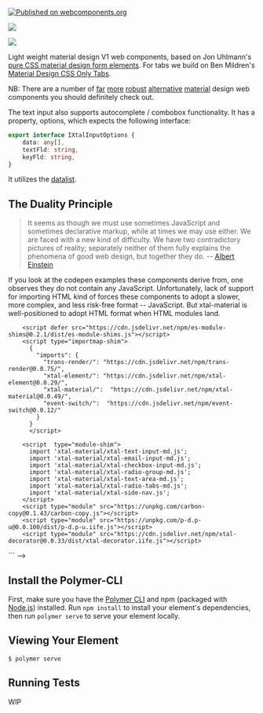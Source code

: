 [![Published on webcomponents.org](https://img.shields.io/badge/webcomponents.org-published-blue.svg)](https://www.webcomponents.org/element/bahrus/xtal-material)

<a href="https://nodei.co/npm/xtal-material/"><img src="https://nodei.co/npm/xtal-material.png"></a>

<img src="https://badgen.net/bundlephobia/minzip/xtal-material">


Light weight material design V1 web components, based on Jon Uhlmann's [pure CSS material design form elements](https://codepen.io/jonnitto/pen/OVmvPB).  For tabs we build on Ben Mildren's [Material Design CSS Only Tabs](https://codepen.io/mildrenben/pen/bdGdOb).

NB:  There are a number of [far](https://github.com/material-components/material-components-web-components) [more](https://vaadin.com/components/browse) [robust](https://www.webcomponents.org/collection/PolymerElements/paper-elements) [alternative](https://ionicframework.com/docs/components/) [material](https://web-padawan.github.io/aybolit/?path=/story/bootstrap--abs-button) design web components you should definitely check out.


The text input also supports autocomplete / combobox functionality.  It has a property, options, which expects the following interface:

```TypeScript
export interface IXtalInputOptions {
    data: any[],
    textFld: string,
    keyFld: string,
}
```

It utilizes the [datalist](https://developer.mozilla.org/en-US/docs/Web/HTML/Element/datalist).

## The Duality Principle

>It seems as though we must use sometimes JavaScript and sometimes declarative markup, while at times we may use either. We are faced with a new kind of difficulty. We have two contradictory pictures of reality; separately neither of them fully explains the phenomena of good web design, but together they do. -- [Albert Einstein](https://en.wikipedia.org/wiki/Wave%E2%80%93particle_duality)

If you look at the codepen examples these components derive from, one observes they do not contain any JavaScript.  Unfortunately, lack of support for importing HTML kind of forces these components to adopt a slower, more complex, and less risk-free format -- JavaScript.  But xtal-material is well-positioned to adopt HTML format when HTML modules land.

<!--
```
<custom-element-demo>
  <template>
    <div style="height:600px">
        <template id="radio-group">
          <xtal-radio-group-md name="pronoun">
            <datalist>
              <option value="He"></option>
              <option value="She"></option>
              <option value="They"></option>
              <option value="Ze"></option>
              <option value="A pronoun not listed"></option>
              <option value="No pronoun preference"></option>
            </datalist>
          </xtal-radio-group-md>
        </template>
    
        <template id="radio-tabs">
          <xtal-radio-tabs-md>
            <datalist>
              <option value="Tab1"></option>
              <option value="Tab2"></option>
              <option value="Tab3"></option>
              <option value="Tab4"></option>
            </datalist>
          </xtal-radio-tabs-md>
    
    
        </template>
    
        <template id="text-demos">
          <xtal-text-input-md value="Alfred E. Neuman" placeholder="Please fill in your full name">
            <span slot="label">Name</span>
          </xtal-text-input-md>
    
    
          <xtal-email-input-md>
            <span slot="label">Email</span>
            <span slot="hint">We will never spam you</span>
          </xtal-email-input-md>
          <div>Which type of music do you like?</div>
          <xtal-checkbox-input-md checked="{{likes_rap}}">
            <span slot="label">Rap</span>
          </xtal-checkbox-input-md>
          <xtal-checkbox-input-md checked="{{likes_pop}}">
            <span slot="label">Pop</span>
          </xtal-checkbox-input-md>
          <xtal-checkbox-input-md checked="{{likes_rock}}">
            <span slot="label">Rock</span>
          </xtal-checkbox-input-md>
          <xtal-checkbox-input-md checked="{{likes_metal}}">
            <span slot="label">Metal</span>
          </xtal-checkbox-input-md>
          <xtal-checkbox-input-md checked="{{likes_r_and_b}}">
            <span slot="label">R&amp;B</span>
          </xtal-checkbox-input-md>
          <xtal-text-area-md>
            <span slot="label">Your Message</span>
          </xtal-text-area-md>
          <div>Favorite Netflix Series</div>
          <xtal-deco><script nomodule>
            ({
              options:{
                data: [
                  {txt: 'House of Cards', id:1},
                  {txt: 'Orange is the New Black', id:2},
                  {txt: 'Marco Polo', id:3},
                  {txt: 'Narcos', id:4},
                  {txt:  'The Crown', id:5},
                  {txt:'Ozark', id: 6}
                ],
                textFld: 'txt',
                keyFld: 'id'
              }
            })
          </script></xtal-deco>
          <xtal-text-input-md value="Narcos" aria-placeholder="Pick your favorite Netflix series" placeholder="Pick your favorite Netflix series"></xtal-text-input-md>
        </template>
    

        <xtal-side-nav>
          <style>
            a {
              padding: 8px 8px 8px 32px;
              text-decoration: none;
              font-size: 25px;
              color: #818181;
              display: block;
              transition: 0.3s;
            }
    
            a:hover {
              color: #f1f1f1;
            }
          </style>
          <span slot="title">xtal-material Catalog</span>
          <a href="#radio-group" data-template="radio-group">Radio Group</a>
          <a href="#radio-tabs" data-template="radio-tabs">Tabs</a>
          <a href="#text-demos" data-template="text-demos">Text Demos</a>
        </xtal-side-nav>
        <p-d on="click" if="a" prop="from" val="target.dataset.template"></p-d>
        <b-c-c noshadow copy></b-c-c>
        <!-- Use experimental import maps -->
        <script defer src="https://cdn.jsdelivr.net/npm/es-module-shims@0.2.1/dist/es-module-shims.js"></script>
        <script type="importmap-shim">
          {
            "imports": {
              "trans-render/": "https://cdn.jsdelivr.net/npm/trans-render@0.0.75/",
              "xtal-element/": "https://cdn.jsdelivr.net/npm/xtal-element@0.0.29/",
              "xtal-material/":  "https://cdn.jsdelivr.net/npm/xtal-material@0.0.49/",
              "event-switch/":  "https://cdn.jsdelivr.net/npm/event-switch@0.0.12/"            
            }
          }
          </script>
          
        <script  type="module-shim">
          import 'xtal-material/xtal-text-input-md.js';
          import 'xtal-material/xtal-email-input-md.js';
          import 'xtal-material/xtal-checkbox-input-md.js';
          import 'xtal-material/xtal-radio-group-md.js';
          import 'xtal-material/xtal-text-area-md.js';
          import 'xtal-material/xtal-radio-tabs-md.js';
          import 'xtal-material/xtal-side-nav.js';
        </script>
        <script type="module" src="https://unpkg.com/carbon-copy@0.1.43/carbon-copy.js"></script>
        <script type="module" src="https://unpkg.com/p-d.p-u@0.0.100/dist/p-d.p-u.iife.js"></script>
        <script type="module" src="https://cdn.jsdelivr.net/npm/xtal-decorator@0.0.33/dist/xtal-decorator.iife.js"></script>
  </div>
  </template>
</custom-element-demo>
```
-->

## Install the Polymer-CLI

First, make sure you have the [Polymer CLI](https://www.npmjs.com/package/polymer-cli) and npm (packaged with [Node.js](https://nodejs.org)) installed. Run `npm install` to install your element's dependencies, then run `polymer serve` to serve your element locally.

## Viewing Your Element

```
$ polymer serve
```

## Running Tests

WIP
